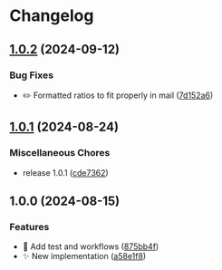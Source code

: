 # Changelog

## [1.0.2](https://github.com/adrianabreu/lichess-mail-reporter/compare/v1.0.1...v1.0.2) (2024-09-12)


### Bug Fixes

* :pencil2: Formatted ratios to fit properly in mail ([7d152a6](https://github.com/adrianabreu/lichess-mail-reporter/commit/7d152a6866d7bdebb046ef163791107c480ffdfc))

## [1.0.1](https://github.com/adrianabreu/lichess-mail-reporter/compare/v1.0.0...v1.0.1) (2024-08-24)


### Miscellaneous Chores

* release 1.0.1 ([cde7362](https://github.com/adrianabreu/lichess-mail-reporter/commit/cde736204a6667adb57f2f6f37688a3c1264b289))

## 1.0.0 (2024-08-15)


### Features

* :construction_worker: Add test and workflows ([875bb4f](https://github.com/adrianabreu/lichess-mail-reporter/commit/875bb4f13563f190aef19d744658f0fa064e56e3))
* :sparkles: New implementation ([a58e1f8](https://github.com/adrianabreu/lichess-mail-reporter/commit/a58e1f843fd39195f2633e8e2ba7679f819dd9b2))
